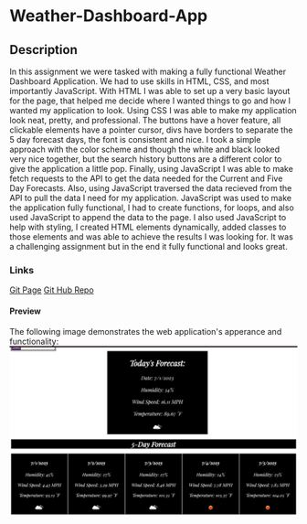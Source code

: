 # Weather-Dashboard-App

## Description
In this assignment we were tasked with making a fully functional Weather Dashboard Application. We had to use skills in HTML, CSS, and most importantly JavaScript. With HTML I was able to set up a very basic layout for the page, that helped me decide where I wanted things to go and how I wanted my application to look. Using CSS I was able to make my application look neat, pretty, and professional. The buttons have a hover feature, all clickable elements have a pointer cursor, divs have borders to separate the 5 day forecast days, the font is consistent and nice. I took a simple approach with the color scheme and though the white and black looked very nice together, but the search history buttons are a different color to give the application a little pop. Finally, using JavaScript I was able to make fetch requests to the API to get the data needed for the Current and Five Day Forecasts. Also, using JavaScript traversed the data recieved from the API to pull the data I need for my application. JavaScript was used to make the application fully functional, I had to create functions, for loops, and also used JavaScript to append the data to the page. I also used JavaScript to help with styling, I created HTML elements dynamically, added classes to those elements and was able to achieve the results I was looking for. It was a challenging assignment but in the end it fully functional and looks great.

### Links 
[Git Page](https://jlopez1227.github.io/Work-Day-Scheduler/)
[Git Hub Repo](https://github.com/JLopez1227/Work-Day-Scheduler)


#### Preview 
The following image demonstrates the web application's apperance and functionality:
![Preview of Website(Desktop)](./Screenshot%202023-07-01%20131653.png)